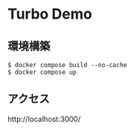 # Turbo Demo

## 環境構築

```
$ docker compose build --no-cache
$ docker compose up
```

## アクセス

http://localhost:3000/

